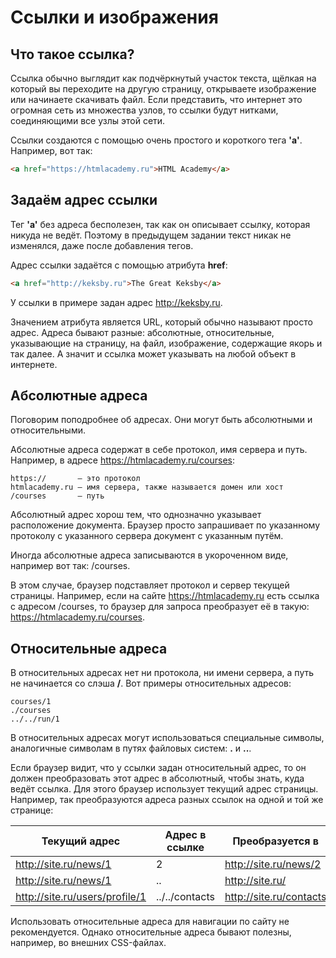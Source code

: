 # Ссылки и изображения
## Что такое ссылка? 
Ссылка обычно выглядит как подчёркнутый участок текста, щёлкая на который вы переходите на другую страницу, открываете изображение или начинаете скачивать файл. Если представить, что интернет это огромная сеть из множества узлов, то ссылки будут нитками, соединяющими все узлы этой сети.

Ссылки создаются с помощью очень простого и короткого тега __'a'__. Например, вот так:

```html
<a href="https://htmlacademy.ru">HTML Academy</a>
```

## Задаём адрес ссылки

Тег __'a'__ без адреса бесполезен, так как он описывает ссылку, которая никуда не ведёт. Поэтому в предыдущем задании текст никак не изменялся, даже после добавления тегов.

Адрес ссылки задаётся с помощью атрибута **href**:

```html
<a href="http://keksby.ru">The Great Keksby</a>
```

У ссылки в примере задан адрес http://keksby.ru.

Значением атрибута является URL, который обычно называют просто адрес. Адреса бывают разные: абсолютные, относительные, указывающие на страницу, на файл, изображение, содержащие якорь и так далее. А значит и ссылка может указывать на любой объект в интернете.

## Абсолютные адреса

Поговорим поподробнее об адресах. Они могут быть абсолютными и относительными.

Абсолютные адреса содержат в себе протокол, имя сервера и путь. Например, в адресе https://htmlacademy.ru/courses:
```
https://       — это протокол
htmlacademy.ru — имя сервера, также называется домен или хост
/courses       — путь
```
Абсолютный адрес хорош тем, что однозначно указывает расположение документа. Браузер просто запрашивает по указанному протоколу с указанного сервера документ с указанным путём.

Иногда абсолютные адреса записываются в укороченном виде, например вот так: /courses.

В этом случае, браузер подставляет протокол и сервер текущей страницы. Например, если на сайте https://htmlacademy.ru есть ссылка с адресом /courses, то браузер для запроса преобразует её в такую: https://htmlacademy.ru/courses.

## Относительные адреса

В относительных адресах нет ни протокола, ни имени сервера, а путь не начинается со слэша  __/__. Вот примеры относительных адресов:

```
courses/1
./courses
../../run/1
```
В относительных адресах могут использоваться специальные символы, аналогичные символам в путях файловых систем:  __.__ и  __..__.

Если браузер видит, что у ссылки задан относительный адрес, то он должен преобразовать этот адрес в абсолютный, чтобы знать, куда ведёт ссылка. Для этого браузер использует текущий адрес страницы. Например, так преобразуются адреса разных ссылок на одной и той же странице:


Текущий адрес |	Адрес в ссылке |	Преобразуется в
------------ | ------------- | -------------
http://site.ru/news/1 |	2 |	http://site.ru/news/2
http://site.ru/news/1 |	.. | http://site.ru/
http://site.ru/users/profile/1 | ../../contacts | http://site.ru/contacts

Использовать относительные адреса для навигации по сайту не рекомендуется. Однако относительные адреса бывают полезны, например, во внешних CSS-файлах.